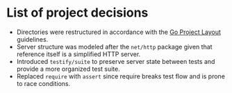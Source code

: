 # List of project decisions

- Directories were restructured in accordance with the [Go Project Layout](https://github.com/golang-standards/project-layout/) guidelines.
- Server structure was modeled after the `net/http` package given that reference itself is a simplified HTTP server.
- Introduced `testify/suite` to preserve server state between tests and provide a more organized test suite.
- Replaced `require` with `assert` since require breaks test flow and is prone to race conditions.
